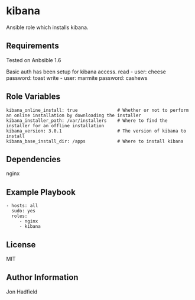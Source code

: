 kibana
========

Ansible role which installs kibana.

Requirements
------------

Tested on Anbsible 1.6

Basic auth has been setup for kibana access. 
read  - user: cheese   password: toast
write - user: marmite  password: cashews

Role Variables
--------------
    kibana_online_install: true               # Whether or not to perform an online installation by downloading the installer
    kibana_installer_path: /var/installers    # Where to find the installer for an offline installation
    kibana_version: 3.0.1                     # The version of kibana to install
    kibana_base_install_dir: /apps            # Where to install kibana 


Dependencies
------------

nginx

Example Playbook
-------------------------

    - hosts: all
      sudo: yes
      roles:
         - nginx
         - kibana

License
-------

MIT

Author Information
------------------

Jon Hadfield
